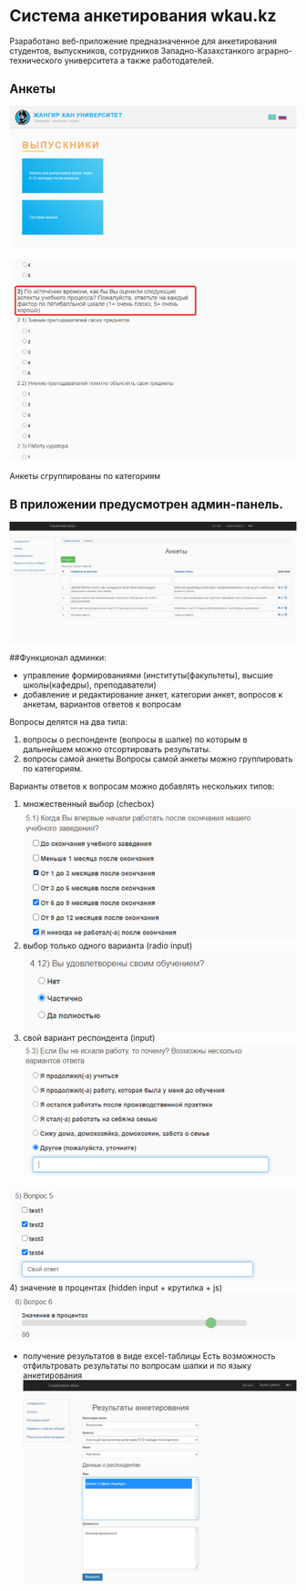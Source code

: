 # Система анкетирования wkau.kz

Рзаработано веб-приложение предназначенное для анкетирования студентов, выпускников, сотрудников Западно-Казахстанкого аграрно-технического университета а также работодателей.

## Анкеты

![](pics/0.png)

![](pics/1.png)

Анкеты сгруппированы по категориям

## В приложении предусмотрен админ-панель.

![](pics/8.png)

##Функционал админки:

- управление формированиями (институты(факультеты), высшие школы(кафедры), преподаватели)
- добавление и редактирование анкет, категории анкет, вопросов к анкетам, вариантов ответов к вопросам

Вопросы делятся на два типа: 
1) вопросы о респонденте (вопросы в шапке) по которым в дальнейшем можно отсортировать результаты. 
2) вопросы самой анкеты
Вопросы самой анкеты можно группировать по категориям.

Варианты ответов к вопросам можно добавлять нескольких типов: 
1) множественный выбор (checbox)
![](pics/5.png)
2) выбор только одного варианта (radio input)
![](pics/3.png)
3) свой вариант респондента (input)
![](pics/4.png)

![](pics/7.png)
4) значение в процентах (hidden input + крутилка + js)
![](pics/6.png)

- получение результатов в виде excel-таблицы
Есть возможность отфильтровать результаты по вопросам шапки и по языку анкетирования
![](pics/9.png)